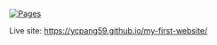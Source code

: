 

[![Pages](https://img.shields.io/badge/Pages-Online-brightgreen)](https://ycpang59.github.io/my-first-website/)

Live site: https://ycpang59.github.io/my-first-website/
